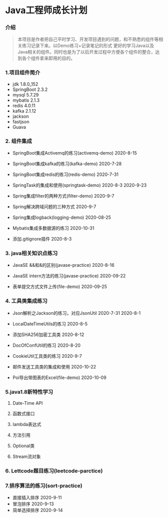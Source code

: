 # Java工程师成长计划

### 介绍
>本项目是作者把自己平时学习、开发项目遇到的问题，和不熟悉的组件等相关练习记录下来。以Demo练习+记录笔记的形式
更好的学习Java以及Java相关的组件。同时也是为了以后开发过程中方便各个组件的整合，达到各个组件拿来即用的目的。


### 1.项目组件简介

   * jdk 1.8.0_152
   * SpringBoot 2.3.2
   * mysql 5.7.29
   * mybatis 2.1.3
   * redis 4.0.11
   * kafka 2.1.12
   * jackson
   * fastjson
   * Guava
   

### 2. 组件集成

* SpringBoot集成Activemq的练习(activemq-demo) 2020-8-15

* SpringBoot集成kafka的练习(kafka-demo) 2020-7-28

* SpringBoot集成redis的练习(redis-demo)  2020-7-31

* SpringTask的集成和使用(springtask-demo) 2020-8-3 2020-9-23

* Spring集成filter的两种方式(filter-demo) 2020-9-7

* Spring解决跨域问题的三种方式 2020-9-7

* Spring集成logback(logging-demo) 2020-08-25

* Mybatis集成多数据源的练习 2020-10-31

* 添加.gitignore插件 2020-8-3



### 3. java相关知识点练习

* JavaSE &&和&的区别(javase-practice) 2020-8-16

* JavaSE intern方法的练习(javase-practice) 2020-09-22

* 表单提交方式文件上传(file-demo) 2020-09-25


### 4. 工具类集成练习

* Json解析之Jackson的练习，对应JsonUtil 2020-7-31 2020-8-1

* LocalDateTimeUtils的练习 2020-8-5

* 添加SHA256加密工具类 2020-8-12

* DocOfConfUtil的练习 2020-8-20

* CookieUtil工具类的练习 2020-9-7

* 邮件发送工具类的集成和使用 2020-10-22

* Poi导出带图表的Excel(file-demo) 2020-10-09



### 5.java1.8新特性学习

1. Date-Time API   

2. 函数式接口 

3. lambda表达式   

4. 方法引用

5. Optional类

6. Stream流对象


### 6. Lettcode题目练习(leetcode-parctice)


### 7.排序算法的练习(sort-practice)

* 直接插入排序 2020-9-11
* 冒泡排序 2020-9-13
* 简单选择排序 2020-9-14


